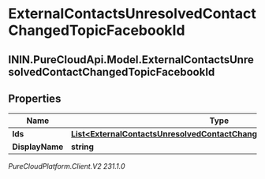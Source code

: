 # ExternalContactsUnresolvedContactChangedTopicFacebookId

## ININ.PureCloudApi.Model.ExternalContactsUnresolvedContactChangedTopicFacebookId

## Properties

|Name | Type | Description | Notes|
|------------ | ------------- | ------------- | -------------|
| **Ids** | [**List&lt;ExternalContactsUnresolvedContactChangedTopicFacebookScopedId&gt;**](ExternalContactsUnresolvedContactChangedTopicFacebookScopedId) |  | [optional] |
| **DisplayName** | **string** |  | [optional] |



_PureCloudPlatform.Client.V2 231.1.0_
